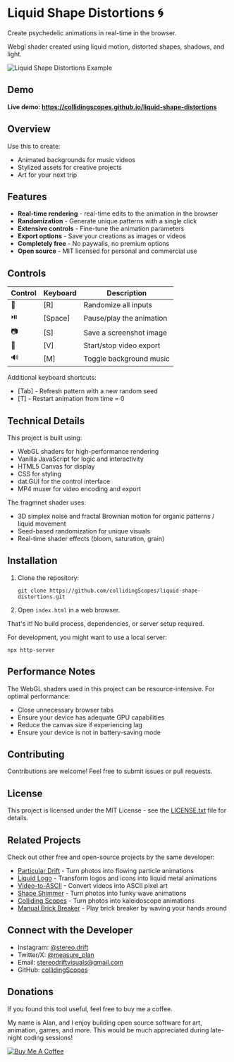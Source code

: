 # Liquid Shape Distortions 🌀

Create psychedelic animations in real-time in the browser.

Webgl shader created using liquid motion, distorted shapes, shadows, and light.

![Liquid Shape Distortions Example](assets/siteOGImage4.png)

## Demo

**Live demo: https://collidingscopes.github.io/liquid-shape-distortions**

## Overview

Use this to create:
- Animated backgrounds for music videos
- Stylized assets for creative projects
- Art for your next trip

## Features

- **Real-time rendering** - real-time edits to the animation in the browser
- **Randomization** - Generate unique patterns with a single click
- **Extensive controls** - Fine-tune the animation parameters 
- **Export options** - Save your creations as images or videos
- **Completely free** - No paywalls, no premium options
- **Open source** - MIT licensed for personal and commercial use

## Controls

| Control | Keyboard | Description |
|---------|----------|-------------|
| 🎲 | [R] | Randomize all inputs |
| ⏯️ | [Space] | Pause/play the animation |
| 📷 | [S] | Save a screenshot image |
| 🎥 | [V] | Start/stop video export |
| 🔊 | [M] | Toggle background music |

Additional keyboard shortcuts:
- [Tab] - Refresh pattern with a new random seed
- [T] - Restart animation from time = 0

## Technical Details

This project is built using:
- WebGL shaders for high-performance rendering
- Vanilla JavaScript for logic and interactivity
- HTML5 Canvas for display
- CSS for styling
- dat.GUI for the control interface
- MP4 muxer for video encoding and export

The fragmnet shader uses:
- 3D simplex noise and fractal Brownian motion for organic patterns / liquid movement
- Seed-based randomization for unique visuals
- Real-time shader effects (bloom, saturation, grain)

## Installation

1. Clone the repository:
   ```
   git clone https://github.com/collidingScopes/liquid-shape-distortions.git
   ```

2. Open `index.html` in a web browser.

That's it! No build process, dependencies, or server setup required.

For development, you might want to use a local server:
```
npx http-server
```

## Performance Notes

The WebGL shaders used in this project can be resource-intensive. For optimal performance:
- Close unnecessary browser tabs
- Ensure your device has adequate GPU capabilities
- Reduce the canvas size if experiencing lag
- Ensure your device is not in battery-saving mode

## Contributing

Contributions are welcome! Feel free to submit issues or pull requests.

## License

This project is licensed under the MIT License - see the [LICENSE.txt](LICENSE.txt) file for details.

## Related Projects

Check out other free and open-source projects by the same developer:

- [Particular Drift](https://collidingScopes.github.io/particular-drift) - Turn photos into flowing particle animations
- [Liquid Logo](https://collidingScopes.github.io/liquid-logo) - Transform logos and icons into liquid metal animations
- [Video-to-ASCII](https://collidingScopes.github.io/ascii) - Convert videos into ASCII pixel art
- [Shape Shimmer](https://collidingScopes.github.io/shimmer) - Turn photos into funky wave animations
- [Colliding Scopes](https://collidingScopes.github.io) - Turn photos into kaleidoscope animations
- [Manual Brick Breaker](https://manual-brick-breaker.netlify.app) - Play brick breaker by waving your hands around

## Connect with the Developer

- Instagram: [@stereo.drift](https://www.instagram.com/stereo.drift/)
- Twitter/X: [@measure_plan](https://x.com/measure_plan)
- Email: [stereodriftvisuals@gmail.com](mailto:stereodriftvisuals@gmail.com)
- GitHub: [collidingScopes](https://github.com/collidingScopes)

## Donations

If you found this tool useful, feel free to buy me a coffee. 

My name is Alan, and I enjoy building open source software for art, animation, games, and more. This would be much appreciated during late-night coding sessions!

[![Buy Me A Coffee](https://www.buymeacoffee.com/assets/img/custom_images/yellow_img.png)](https://www.buymeacoffee.com/stereoDrift)